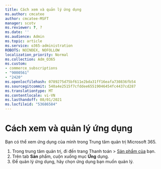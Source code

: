 ```yaml
---
title: Cách xem và quản lý ứng dụng
ms.author: cmcatee
author: cmcatee-MSFT
manager: scotv
ms.reviewer: ?, ?
ms.date: ''
ms.audience: Admin
ms.topic: article
ms.service: o365-administration
ROBOTS: NOINDEX, NOFOLLOW
localization_priority: Normal
ms.collection: Adm_O365
ms.custom:
- commerce_subscriptions
- "9000561"
- "2420"
ms.openlocfilehash: 0789275d75bf611e2bda31ff16eafa730836fb54
ms.sourcegitcommit: 540a4e2515f7cfddee65519046454fc4437cd287
ms.translationtype: MT
ms.contentlocale: vi-VN
ms.lasthandoff: 08/01/2021
ms.locfileid: "53686584"
---
```

# <a name="how-to-view-and-manage-apps"></a>Cách xem và quản lý ứng dụng

Bạn có thể xem ứng dụng của mình trong Trung tâm quản trị Microsoft 365.

1. Trong trung tâm quản trị, đi đến trang Thanh toán  >  [Sản phẩm của](https://go.microsoft.com/fwlink/p/?linkid=842054) bạn.
2. Trên tab **Sản** phẩm, cuộn xuống mục **Ứng** dụng.
3. Để quản lý ứng dụng, hãy chọn ứng dụng bạn muốn quản lý.